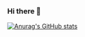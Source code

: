 ### Hi there 👋


[![Anurag's GitHub stats](https://github-readme-stats.vercel.app/api?username=alexaor&count_private=true&theme=gruvbox)](https://github.com/anuraghazra/github-readme-stats)
<!--
**alexaor/alexaor** is a ✨ _special_ ✨ repository because its `README.md` (this file) appears on your GitHub profile.

Here are some ideas to get you started:

- 🔭 I’m currently working on ...
- 🌱 I’m currently learning ...
- 👯 I’m looking to collaborate on ...
- 🤔 I’m looking for help with ...
- 💬 Ask me about ...
- 📫 How to reach me: ...
- 😄 Pronouns: ...
- ⚡ Fun fact: ...
-->
